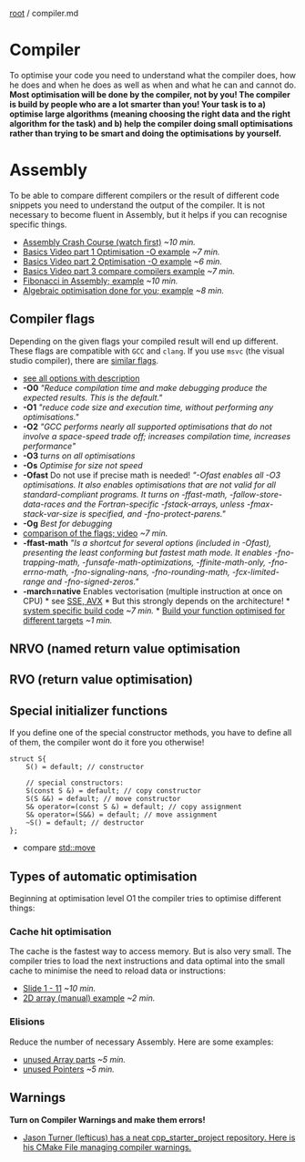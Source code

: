 [root](../README.md) / compiler.md
# Compiler
To optimise your code you need to understand what the compiler does, how he does and when he does as well as when and what he can and cannot do.
**Most optimisation will be done by the compiler, not by you! The compiler is build by people who are a lot smarter than you! Your task is to a) optimise large algorithms (meaning choosing the right data and the right algorithm for the task) and b) help the compiler doing small optimisations rather than trying to be smart and doing the optimisations by yourself.**

# Assembly
To be able to compare different compilers or the result of different code snippets you need to understand the output of the compiler. It is not necessary to become fluent in Assembly, but it helps if you can recognise specific things.

- [Assembly Crash Course (watch first)](https://www.youtube-nocookie.com/embed/75gBFiFtAb8?rel=0&start=32) *~10 min.*
- [Basics Video part 1 Optimisation -O example](https://www.youtube-nocookie.com/embed/my39Gpt6bvY?rel=0) *~7 min.*
- [Basics Video part 2 Optimisation -O example](https://www.youtube-nocookie.com/embed/R3HZJ1h2BVY?rel=0) *~6 min.*
- [Basics Video part 3 compare compilers example](https://www.youtube-nocookie.com/embed/KpH6ypYfoNs?rel=0) *~7 min.*
- [Fibonacci in Assembly; example](https://www.youtube-nocookie.com/embed/yOyaJXpAYZQ?rel=0) *~10 min.*
- [Algebraic optimisation done for you; example](https://www.youtube-nocookie.com/embed/yRKRqzekLU4?rel=0) *~8 min.*

## Compiler flags
Depending on the given flags your compiled result will end up different.
These flags are compatible with `GCC` and `clang`. If you use `msvc` (the visual studio compiler), there are [similar flags](https://docs.microsoft.com/de-de/cpp/build/reference/compiler-options-listed-by-category?view=msvc-160).

- [see all options with description](https://gcc.gnu.org/onlinedocs/gcc/Optimize-Options.html)
- **-O0** *"Reduce compilation time and make debugging produce the expected results. This is the default."*
- **-O1** *"reduce code size and execution time, without performing any optimisations."* 
- **-O2** *"GCC performs nearly all supported optimisations that do not involve a space-speed trade off; increases compilation time, increases performance"*
- **-O3** *turns on all optimisations*
- **-Os** *Optimise for size not speed*
- **-Ofast** Do not use if precise math is needed! *"-Ofast enables all -O3 optimisations. It also enables optimisations that are not valid for all standard-compliant programs. It turns on -ffast-math, -fallow-store-data-races and the Fortran-specific -fstack-arrays, unless -fmax-stack-var-size is specified, and -fno-protect-parens."*
- **-Og** *Best for debugging*
- [comparison of the flags; video](https://www.youtube-nocookie.com/embed/THE14sSDT6A?rel=0&start=227) *~7 min.*
- **-ffast-math** *"Is a shortcut for several options (included in -Ofast), presenting the least conforming but fastest math mode. It enables -fno-trapping-math, -funsafe-math-optimizations, -ffinite-math-only, -fno-errno-math, -fno-signaling-nans, -fno-rounding-math, -fcx-limited-range and -fno-signed-zeros."*
- **-march=native** Enables vectorisation (multiple instruction at once on CPU)
      * see [SSE, AVX](../intrinsicFunctions/intrinsicFunctions.md#avx)
      * But this strongly depends on the architecture!
      * [system specific build code](https://www.youtube-nocookie.com/embed/_4D1y_KyEzA?rel=0) *~7 min.*
      * [Build your function optimised for different targets](https://godbolt.org/z/voKZhf) *~1 min.*

## NRVO (named return value optimisation

## RVO (return value optimisation)

## Special initializer functions
If you define one of the special constructor methods, you have to define all of them, the compiler wont do it fore you otherwise!
```c_cpp
struct S{
    S() = default; // constructor
    
    // special constructors:
    S(const S &) = default; // copy constructor
    S(S &&) = default; // move constructor
    S& operator=(const S &) = default; // copy assignment
    S& operator=(S&&) = default; // move assignment
    ~S() = default; // destructor
};
```
- compare [std::move](../basics/std.md#stdmove)


## Types of automatic optimisation
Beginning at optimisation level O1 the compiler tries to optimise different things:

### Cache hit optimisation
The cache is the fastest way to access memory. But is also very small. The compiler tries to load the next instructions and data optimal into the small cache to minimise the need to reload data or instructions:

- [Slide 1 - 11](http://www.math.utk.edu/~msaum/papers/FPOPT2.pdf) *~10 min.*
- [2D array (manual) example](http://www-h.eng.cam.ac.uk/help/tpl/languages/C++/fasterC++.html#Cachefriendliness) *~2 min.*

### Elisions
Reduce the number of necessary Assembly. Here are some examples:

* [unused Array parts](https://www.youtube-nocookie.com/embed/5e3m2cppQ6M?rel=0) *~5 min.*
* [unused Pointers](https://www.youtube-nocookie.com/embed/FWD1msG8YU4?rel=0) *~5 min.*

## Warnings
**Turn on Compiler Warnings and make them errors!**

- [Jason Turner (lefticus) has a neat cpp_starter_project repository. Here is his CMake File managing compiler warnings.](https://github.com/lefticus/cpp_starter_project/blob/master/cmake/CompilerWarnings.cmake)